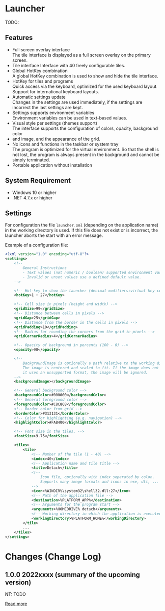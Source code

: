 # Launcher
TODO:


## Features
- Full screen overlay interface  
  The tile interface is displayed as a full screen overlay on the primary screen.
- Tile interface
  Interface with 40 freely configurable tiles.
- Global HotKey combination  
  A global HotKey combination is used to show and hide the tile interface.
- HotKey for tiles and programs  
  Quick access via the keyboard, optimized for the used keyboard layout.  
  Support for international keyboard layouts.
- Automatic settings update  
  Changes in the settings are used immediately, if the settings are incorrect
  the last settings are kept.
- Settings supports environment variables  
  Environment variables can be used in text-based values.
- Visual style per settings (themes support)  
  The interface supports the configuration of colors, opacity, background color
- and image, and the appearance of the grid.
- No icons and functions in the taskbar or system tray  
  The program is optimized for the virtual environment. So that the shell is
  not lost, the program is always present in the background and cannot be
  simply terminated.  
- Portable application without installation


## System Requirement
- Windows 10 or higher
- .NET 4.7.x or higher


## Settings
For configuration the file `launcher.xml` (depending on the application name)
in the working directory is used. If this file does not exist or is incorrect,
the launcher aborts the start with an error message.

Example of a configuration file:

```xml
<?xml version="1.0" encoding="utf-8"?>
<settings>
    <!--
        General Instructions
        - Text values (not numeric / boolean) supported environment variables.
        - Invalid or unset values use a defined default value.  
    -->

    <!-- Hot-key to show the launcher (decimal modifiers:virtual key code) -->
    <hotKey>1 + 27</hotKey>

    <!-- Cell size in pixels (height and width) -->
    <gridSize>99</gridSize>
    <!-- Distance between cells in pixels -->
    <gridGap>25</gridGap>
    <!-- Distance from the border in the cells in pixels -->
    <gridPadding>10</gridPadding>
    <!-- Radius for rounding the corners from the grid in pixels -->
    <gridCornerRadius>4</gridCornerRadius>

    <!-- Opacity of background in percents (100 - 0) -->
    <opacity>90</opacity>

    <!--
        BackgroundImage is optionally a path relative to the working directory.
        The image is centered and scaled to fit. If the image does not exist or
        it uses an unsupported format, the image will be ignored.
    -->
    <backgroundImage></backgroundImage>

    <!-- General background color -->
    <backgroundColor>#000000</backgroundColor>
    <!-- General foreground color -->
    <foregroundColor>#C8C8C8</foregroundColor>
    <!-- Border color from grid -->
    <borderColor>#313131</borderColor>
    <!-- Color for highlighting (e.g. navigation) -->
    <highlightColor>#FAB400</highlightColor>

    <!-- Font size in the tiles. -->
    <fontSize>9.75</fontSize>

    <tiles>
        <tile>
            <!-- Number of the tile (1 - 40) -->
            <index>40</index>
            <!-- Application name and tile title -->
            <title>Detach</title>
            <!--
                Icon file, optionally with index separated by colon.
                Supports many image formats and icons in exe, dll, ... files.
            -->
            <icon>%WINDIR%\system32\shell32.dll:27</icon>
            <!-- Path of the application file -->
            <destination>%PLATFORM_APP%</destination>
            <!-- Arguments for the program start -->
            <arguments>%HOMEDRIVE% detach</arguments>
            <!-- Working directory in which the application is executed -->
            <workingDirectory>%PLATFORM_HOME%</workingDirectory>
        </tile>
        ...
    </tiles>
</settings>
```


# Changes (Change Log)
## 1.0.0 2022xxxx (summary of the upcoming version)
NT: TODO

[Read more](https://raw.githubusercontent.com/seanox/virtual-environment-creator/master/launcher/CHANGES)
